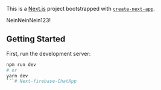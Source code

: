 This is a [Next.js](https://nextjs.org/) project bootstrapped with [`create-next-app`](https://github.com/vercel/next.js/tree/canary/packages/create-next-app).

NeinNeinNein123!

## Getting Started

First, run the development server:

```bash
npm run dev
# or
yarn dev
```#   N e x t - f i r e b a s e - C h a t A p p  
 